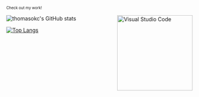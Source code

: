 <font size="1">Check out my work!</font>

<img align="right" alt="Visual Studio Code" width="200px" src="https://user-images.githubusercontent.com/5713670/87202985-820dcb80-c2b6-11ea-9f56-7ec461c497c3.gif" style="padding-right:10px;" />

![thomasokc's GitHub stats](https://github-readme-stats.vercel.app/api?username=thomasokc&show_icons=true&theme=default)

[![Top Langs](https://github-readme-stats.vercel.app/api/top-langs/?username=thomasokc&layout=compact&theme=default)](https://github.com/thomasokc/github-readme-stats)